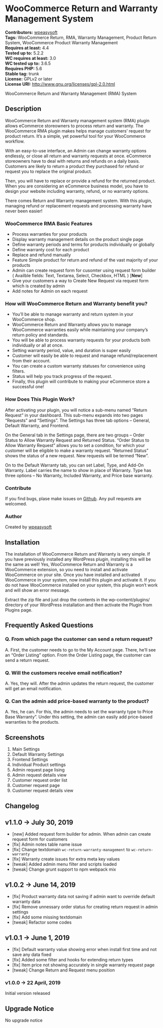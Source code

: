 # WooCommerce Return and Warranty Management System #
**Contributors:** [wpeasysoft](https://profiles.wordpress.org/wpeasysoft)<br>
**Tags:** WooCommerce Return, RMA, Warranty Management, Product Return System, WooCommerce Product Warranty Management<br>
**Requires at least:** 4.4<br>
**Tested up to:** 5.2.2<br>
**WC requires at least:** 3.0<br>
**WC tested up to:** 3.6.5<br>
**Requires PHP:** 5.6<br>
**Stable tag:** trunk<br>
**License:** GPLv2 or later<br>
**License URI:** http://www.gnu.org/licenses/gpl-2.0.html<br>

WooCommerce Return and Warranty Management (RMA) System

## Description ##
WooCommerce Return and Warranty management system (RMA) plugin allows eCommerce storeowners to process return and warranty. The WooCommerce RMA plugin makes helps manage customers’ request for product return. It’s a simple, yet powerful tool for your WooCommerce workflow.

With an easy-to-use interface, an Admin can change warranty options endlessly, or close all return and warranty requests at once. eCommerce storeowners have to deal with returns and refunds on a daily basis. Customers are likely to return a product they purchased for refund or request you to replace the original product.

Then, you will have to replace or provide a refund for the returned product. When you are considering an eCommerce business model, you have to design your website including warranty, refund, or no warranty options.

There comes Return and Warranty management system. With this plugin, managing refund or replacement requests and processing warranty have never been easier!

### WooCommerce RMA Basic Features ###

* Process warranties for your products
* Display warranty management details on the product single page
* Define warranty periods and terms for products individually or globally
* Define warranty cost for each product
* Replace and refund manually
* Feature Simple product for return and refund of the vast majority of your products
* Admin can create request form for cusomter using request form builder ( Availble fields: Text, Textarea, Select, Checkbox, HTML ) [**New**]
* Give your customers a way to Create New Request via request form which is created by admin
* Add notes for Admin on each request

### How will WooCommerce Return and Warranty benefit you? ###

* You’ll be able to manage warranty and return system in your WooCommerce shop.
* WooCommerce Return and Warranty allows you to manage WooCommerce warranties easily while maintaining your company’s return policy and standards.
* You will be able to process warranty requests for your products both individually or all at once.
* Setting warranty period, value, and duration is super easily
* Customer will easily be able to request and manage refund/replacement from their account.
* You can create a custom warranty statuses for convenience using filters.
* Status will help you track progress of the request.
* Finally, this plugin will contribute to making your eCommerce store a successful one!

### How Does This Plugin Work? ###

After activating your plugin, you will notice a sub-menu named “Return Request” in your dashboard. This sub-menu expands into two pages “Requests” and “Settings”. The Settings has three tab options – General, Default Warranty, and Frontend.

On the General tab in the Settings page, there are two groups – Order Status to Allow Warranty Request and Returned Status. “Order Status to Allow Warranty Request” allows you to set a condition, for which your customer will be eligible to make a warranty request. “Returned Status” shows the status of a new request. New requests will be termed “New”.

On to the Default Warranty tab, you can set Label, Type, and Add-On Warranty. Label carries the name to show in place of Warranty. Type has three options – No Warranty, Included Warranty, and Price base warranty.

### Contribute ###
If you find bugs, plase make issues on [Github](https://github.com/wpeasysoft/woocommerce-return-warranty-management). Any pull requests are welcomed.

### Author ###
Created by [wpeasysoft](https://wpeasysoft.com)

## Installation ##

The installation of WooCommerce Return and Warranty is very simple. If you have previously installed any WordPress plugin, installing this will be the same as well! Yes, WooCommerce Return and Warranty is a WooCommerce extension, so you need to install and activate WooCommerce on your site.
Once you have installed and activated WooCommerce in your system, now install this plugin and activate it. If you do not have WooCommerce installed on your system, this plugin won’t work and will show an error message.

Extract the zip file and just drop the contents in the wp-content/plugins/ directory of your WordPress installation and then activate the Plugin from Plugins page.

## Frequently Asked Questions ##

### Q. From which page the customer can send a return request? ###
A.  First, the customer needs to go to the My Account page. There, he’ll see an “Order Listing” option. From the Order Listing page, the customer can send a return request.

### Q. Will the customers receive email notification? ###
A. Yes, they will. After the admin updates the return request, the customer will get an email notification.

### Q. Can the admin add price-based warranty to the product? ###
A. Yes, he can. For this, the admin needs to set the warranty type to Price Base Warranty”. Under this setting, the admin can easily add price-based warranties to the products.

## Screenshots ##
1. Main Settings
2. Default Warranty Settings
3. Frontend Settings
4. Individual Product settings
5. Admin request page lising
6. Admin request details view
7. Customer request order list
8. Customer request page
9. Customer request details view

## Changelog ##

v1.1.0 -> July 30, 2019
--------------------------------------------
- [new]   Added request form builder for admin. When admin can create request form for customers
- [fix]   Admin notes table name issue
- [fix]   Change textdomain `wc-return-warranty-management` to `wc-return-warranty`
- [fix]   Warranty create issues for extra meta key values
- [tweak] Added admin menu filter and scripts loaded
- [tweak] Change grunt support to npm webpack mix

v1.0.2 -> June 14, 2019
--------------------------------------------
- [fix] Product warranty data not saving if admin want to override default warranty data
- [fix] Remove unnessary order status for creating return request in admin settings
- [fix] Add some missing textdomain
- [tweak] Refactor some codes

v1.0.1 -> June 1, 2019
--------------------------------------------
- [fix]   Default warranty value showing error when install first time and not save any data fixed
- [fix]   Added some filter and hooks for extending return types
- [fix]   Item price not showing accurately in single warranty request page
- [tweak] Change Return and Request menu position

### v1.0.0 -> 22 April, 2019 ###
Initial version released

## Upgrade Notice ##
No upgrade notice